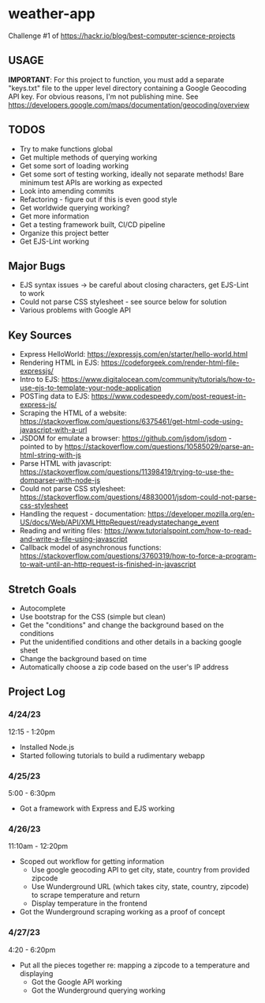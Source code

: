 # weather-app
Challenge #1 of https://hackr.io/blog/best-computer-science-projects

## USAGE
**IMPORTANT**: For this project to function, you must add a separate "keys.txt" file to the
upper level directory containing a Google Geocoding API key. 
For obvious reasons, I'm not publishing mine. See 
https://developers.google.com/maps/documentation/geocoding/overview

## TODOS
- Try to make functions global
- Get multiple methods of querying working
- Get some sort of loading working
- Get some sort of testing working, ideally not separate methods! Bare minimum test APIs are working as expected
- Look into amending commits
- Refactoring - figure out if this is even good style
- Get worldwide querying working?
- Get more information
- Get a testing framework built, CI/CD pipeline
- Organize this project better
- Get EJS-Lint working

## Major Bugs
- EJS syntax issues -> be careful about closing characters, get EJS-Lint to work
- Could not parse CSS stylesheet - see source below for solution
- Various problems with Google API

## Key Sources
- Express HelloWorld: https://expressjs.com/en/starter/hello-world.html 
- Rendering HTML in EJS: https://codeforgeek.com/render-html-file-expressjs/
- Intro to EJS: https://www.digitalocean.com/community/tutorials/how-to-use-ejs-to-template-your-node-application
- POSTing data to EJS: https://www.codespeedy.com/post-request-in-express-js/
- Scraping the HTML of a website: https://stackoverflow.com/questions/6375461/get-html-code-using-javascript-with-a-url
- JSDOM for emulate a browser: https://github.com/jsdom/jsdom - pointed to by https://stackoverflow.com/questions/10585029/parse-an-html-string-with-js
- Parse HTML with javascript: https://stackoverflow.com/questions/11398419/trying-to-use-the-domparser-with-node-js
- Could not parse CSS stylesheet: https://stackoverflow.com/questions/48830001/jsdom-could-not-parse-css-stylesheet
- Handling the request - documentation: https://developer.mozilla.org/en-US/docs/Web/API/XMLHttpRequest/readystatechange_event
- Reading and writing files: https://www.tutorialspoint.com/how-to-read-and-write-a-file-using-javascript 
- Callback model of asynchronous functions: https://stackoverflow.com/questions/3760319/how-to-force-a-program-to-wait-until-an-http-request-is-finished-in-javascript

## Stretch Goals
- Autocomplete
- Use bootstrap for the CSS (simple but clean)
- Get the "conditions" and change the background based on the conditions
- Put the unidentified conditions and other details in a backing google sheet
- Change the background based on time
- Automatically choose a zip code based on the user's IP address

## Project Log
### 4/24/23
12:15 - 1:20pm
- Installed Node.js
- Started following tutorials to build a rudimentary webapp

### 4/25/23
5:00 - 6:30pm
- Got a framework with Express and EJS working

### 4/26/23
11:10am - 12:20pm
- Scoped out workflow for getting information
    - Use google geocoding API to get city, state, country from provided zipcode
    - Use Wunderground URL (which takes city, state, country, zipcode) to scrape temperature and return
    - Display temperature in the frontend
- Got the Wunderground scraping working as a proof of concept

### 4/27/23
4:20 - 6:20pm
- Put all the pieces together re: mapping a zipcode to a temperature and displaying
    - Got the Google API working
    - Got the Wunderground querying working
